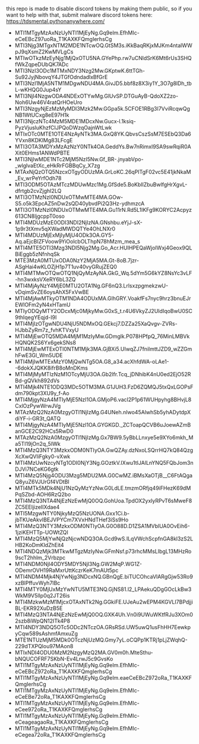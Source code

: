 this repo is made to disable discord tokens by making them public, so if you want to help with that, submit malware discord tokens here: https://tdsmental.pythonanywhere.com/


- MTI1MTgyMzAxNzUyNTI1MjEyNg.Gq9elm.EfhMIc-eCeEBcZ97uoRa_T1KAXKFQmgIerhsCg
- MTI3Njg3MTgxNTM2MDE1NTcwOQ.GtSM3s.iKkBaqRKjxMJKm4ntalWWpJ9qXsmZ2KwMVLgCs
- MTIwOTkzMzEyNjg1MjQxOTU5NA.GYePhp.rw7uCNldSrK6Mt6rUs3SHQfWkZqpeDUbQK7ADc
- MTI3NzI3ODc1MTMxNDY3Nzg2Mw.GKptwK.6ttTGh-Su92JyjNbovqY4JTGfOdndadlxBfGrE
- MTI3NzI1MjA5NTM1MDgwNDU4MA.GivJD5.bbf8z8X3iy1Y_3O7g8lDh_tbL-wKHQG0Jup4sY
- MTI3NjI4NzgwODA4NDExOTYwMg.GlUvSP.DTGuAyB-QdoXZ2zo-Noh6Uw46V4ratQrHOeUro
- MTI3NzgyNjEzMzMyMDI3Mzk2Mw.GGpa5k.5CFOE1RBg3I7VviRcqwQgNB1WtUCxg8eE97H1k
- MTI3NjczNTc4MzM5MDE1MDcxNw.Gucx-l.1ksiq-PyzVjusluKhzfCIJPQoDWzqOajnWtLwk
- MTIxOTc0MTE1OTE4NzAyNTk3MA.GxQ8YK.QbvsCszSsM7ESEbQ3Da6YVxn8KDKlMg83LFcgE
- MTI3OTA3MDYxMzAzNzY0NTk4OA.GeddYs.Bw7nRimxl9SA9swRqiR0AXit0EHms1ANWdPBTE
- MTI3NjIwMDE1NTc2MjM5NzI5Nw.Gf_BR-.jnyabVpo-_wlglvaEtXc_eHkRrFGBBqCy_X7zg
- MTAxNjQzOTQ5NzcxOTgyODUzMA.GrLoKC.26qPITgF02vc5E41jkNkaM_Ev_wrPeYrfOdh78
- MTI3ODM5OTAzMTczMDUwMzc1Mg.GfSde5.BoKbIlZbuBwlfgHrXgvL-dfrtgb2cvZjghI2LQ
- MTI3OTMzNzI0NDUxOTMwMTE4MA.GOw-S5.o5k3EpcAZ5nDw2sQD40ybvdPi2Q3Hz-ydhmzcA
- MTI3OTMzNzI0NDUxOTMwMTE4MA.Gu11rN.Rd5L1lKFg9KORYC2Acpyz613CN8ljgcppT0oso
- MTI4MDUzMzE0ODI3NDI2NjIzNA.GNshbu.eYjJ-sX-1p9r3tXmv5qXWadMWDQTYe4OhLNXr0
- MTI4MDUzMjExMjIyMjU4ODk3OA.GY5-Aq.aEjcBIZFVoow9YiOolcbOLThpN78hMzm_mea_s
- MTI4MTE5OTI3Mzg3NDI5Njg2Mg.Go_Acr.HUIHPEQaWjoIWxj4Geox9QLBiEggb5zNfnhqSk
- MTE3MzA0MTUxODA0NzY2MjA5MA.Gt-8oB.7jzr-ASgHai4wKLOZjH1p7T1uv40vyGRujZEQ0
- MTI4MTMwOTQwOTQ1NjQyMzAyNA.GkG_Wq.5dYm5G6kYZ8NsYc3vLF-hn3wxksVXeRY6bL3ZQ
- MTI4MjAyNzY4MjE0MTU2OTA1Ng.GF6nQ3.LrlsxzpgmekzwU-vDqimSvZE6oysAhX5FxVwBE
- MTI4MjAwMTkyOTM1NDA4ODUxMA.GlhGRY.VoakfFs7nyc9hrz3bnuEJrEWlOFm2yN4xHTamU
- MTIyODQyMTY2ODcxMjc0MjkyMw.G0xS_t.r4U6VkyZJ2UIdIqoBwU0SC9thIqegYEqjd-I9I
- MTI4MjIzOTgwNDU4NjU5NDMxOQ.GEkcj7.DZZa25XaQvgv-ZVRs-HJbbZyRm7z_fvhKTVxyU
- MTI4MjEwOTQ5MDA4MjM1MzIyMw.GDmglk.P078HPfpQ_76MinLMBVkHQNQK2S6Yx6gekSNs8
- MTI4MjEwMTExOTI0NTM1Mjk3MA.GjBXi5.UIwqZJ7fnilmttJZD9_wZZGmhFwE3Gl_Wm5UDE
- MTI4MjIwMTExMzY0MjQwNTg5OA.G8_a34.acXhfdWA-oLAe1--6dokXJQKK8ifrB8oMnDKms
- MTI4MjMyMTIzNzM1OTcyMjU3OA.Gb2lfr.Tcq_jDNhibK4nU0ed2EjO52RBd-gQVkh892dVs
- MTI4Mjk4NTE1ODQ3MDc5OTM3MA.G1JUH3.FzD6ZQMQJ5txQxLGOPsFdm790kpt3XU9y_f-Ao
- MTI4MjgyNzA4MTIyMjE5NzI1OA.GMjoP6.vacI2P1p61WUHpyhg8BHvjL8CxlOzPywWrwJVg
- MTAzMzQ2NzA0MzgyOTI1NjIzMg.G4UNeh.nIwo45AlwhSb5yhADytdpXdiYF-i-GR3t_QATQ
- MTI4MjgyNzA4MTIyMjE5NzI1OA.GYGKGD._ZCToapQCVB6uJoewAZmBanGCE2C92HCs5RwD0
- MTAzMzQ2NzA0MzgyOTI1NjIzMg.Gx7BW9.5yBbLLnxye5e9XYo6mkh_Ma5TI19jOn2q_5IWk
- MTI4MzQ3NTY3MzkxODM0NTIyOA.GwQZAy.dzNxoLSQrrHQ7kQ84QzgXcXwQVIiFgky0-vXwk
- MTI4MzUwNzcyNTg1ODI0NjY3Ng.GOztkV.IXwu1tIJAlLnYNQ5FQbJom3nDJVi7NCeKG6gtk
- MTI4MzQ5Njg4ODU3Mzg5MDU2MA.G0CwMZ.iBMsXaOTjB__C6FtAQgaQ8yuZ6VJUrGf4VDtBI
- MTI4MTk5MDk4NjU1NzQyMzYzNw.G0LdLE.tmzmORfjq49iFHezK69dMPqSZbd-AOH6RzQ2bo
- MTI4MzQ3NTA4NjEzNzEwMjQ0OQ.GohUoa.TpdOX2yxlyRPvT6sMweF8ZC5EEljizeIIXdae4
- MTI5MzgwNTY0NjkyMzQ5NzUONA.Gxx1Ci.b-jbTKUeAkvIBEJVPYCm7XVxHNdTHef3iSs9Ho
- MTI4MzQ3NTY3MzkxODM0NTIyOA.G0O88D.D1ZSA1MVblUA0OvEih6-1jziKEHTTp-UOWtZQI
- MTI4MzQ5MjYwNjQzNjcwNDQ3OA.Gcd9wS.ILqVWchScpfnGA8kl3zS2LHB2KoDmKldZhEit4
- MTI4NDQzMjk3MTkwMTgzMzIyNw.GFmNsf.p73rhcMMsLIbgL13MHzRo9scT2hhlm_2Vrbzpc
- MTI4NDM0NjI4ODY5MDY5NjI3Ng.GW2MqP.WG1Z-ODemrOVH19RaMxrUttKczrKeK7mAUt5pc
- MTI4NDM4Mjk4NjYwNjg3NDcxNQ.GBnQgE.biTUCOhcaVlARgGjw53Ro9xzBlPffuvWyh7lBc
- MTI4MTY0MjUxMzYwNTU5MTE3NQ.GjNS81.l2_LPAekuQDgGOcLkBw3WkM9V5lIp0q2JT26is
- MTI4MzkwMzM1MjcxOTAxNTk2Ng.GGkiFE.UJeAu2wEPM4KGVLI7BPdjjiBL-EKR92XuDzB5E
- MTI4MzQ3NTA4NjEzNzEwMjQ0OQ.GXK4Uh.Vn0i9UWuWKtfRJu3XOm02szb8iWpQN12ITk4P8
- MTI4NDY3NDQ5OTc5ODc2NTczOA.GRsRSd.UW5uwQ1usFhHH7EewkpyCqw589sAshmfAmxuZg
- MTE1NTUzMjM5MDk0OTczNjUzMQ.Gmy7yL.oCQPp1KTRj1pLjZWqhQ-229dTXPQlou97MAon8
- MTIxNDI4ODU0MzM2NzgyMzQ2MA.GV0m0h.MteSthu-bNQUCOFRF7SKbN-Ev4LrwJ5c9GvsKo
- MTI1MTgyMzAxNzUyNTI1MjEyNg.Gq9elm.EfhMIc-eCeEBcZ972oRa_T1KAXKFQmgIerhsCg
- MTI1MTgyMzAxNzUyNTI1MjEyNg.Gq9elm.eaeCeEBcZ972oRa_T1KAXKFQmgIerhsCg
- MTI1MTgyMzAxNzUyNTI1MjEyNg.Gq9elm.EfhMIc-eCeEBe72oRa_T1KAXKFQmgIerhsCg
- MTI1MTgyMzAxNzUyNTI1MjEyNg.Gq9elm.EfhMIc-eCee972oRa_T1KAXKFQmgIerhsCg
- MTI1MTgyMzAxNzUyNTI1MjEyNg.Gq9elm.EfhMIc-eCeageagaoRa_T1KAXKFQmgIerhsCg
- MTI1MTgyMzAxNzUyNTI1MjEyNg.Gq9elm.EfhMIc-eCegea72oRa_T1KAXKFQmgIerhsCg